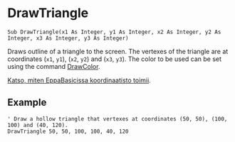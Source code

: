 <!--graphics-->
DrawTriangle
============

```eppabasic
Sub DrawTriangle(x1 As Integer, y1 As Integer, x2 As Integer, y2 As Integer, x3 As Integer, y3 As Integer)
```

Draws outline of a triangle to the screen.
The vertexes of the triangle are at coordinates (`x1`, `y1`), (`x2`, `y2`) and (`x3`, `y3`).
The color to be used can be set using the command [DrawColor](manual:drawcolor).

[Katso, miten EppaBasicissa koordinaatisto toimii](manual:/coordinates).

Example
----------
```eppabasic
' Draw a hollow triangle that vertexes at coordinates (50, 50), (100, 100) and (40, 120).
DrawTriangle 50, 50, 100, 100, 40, 120
```
